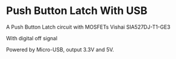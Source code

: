 # Push Button Latch With USB

A Push Button Latch circuit with MOSFETs
Vishai SIA527DJ-T1-GE3

With digital off signal

Powered by Micro-USB, output 3.3V and 5V.
